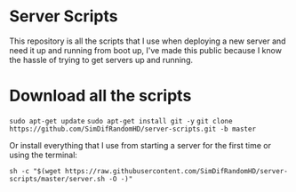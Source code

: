 # Server Scripts
This repository is all the scripts that I use when deploying a new server and need it up and running from boot up, I've made this public because I know the hassle of trying to get servers up and running.

# Download all the scripts
``sudo apt-get update``
``sudo apt-get install git -y``
``git clone https://github.com/SimDifRandomHD/server-scripts.git -b master``

Or install everything that I use from starting a server for the first time or using the terminal:

``sh -c "$(wget https://raw.githubusercontent.com/SimDifRandomHD/server-scripts/master/server.sh -O -)"``